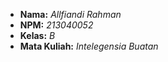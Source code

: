 - **Nama:** _Allfiandi Rahman_
- **NPM:** _213040052_
- **Kelas:** _B_
- **Mata Kuliah:** _Intelegensia Buatan_
